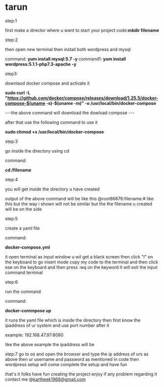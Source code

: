 # tarun
step:1

first make a director where u want to start your project
code:**mkdir filename**

step:2

then open new terminal then install both wordpress and mysql


command:
**yum install mysql:5.7 -y**
command1:
**yum install wordpress:5.1.1-php7.3-apache -y**

step3:

downlaod docker compose and activate it

**sudo curl -L "https://github.com/docker/compose/releases/download/1.25.5/docker-compose-$(uname -s)-$(uname -m)" -o /usr/local/bin/docker-compose**

---the above command will download the dowload compose --- 

after that use the following command to use it 

**sudo chmod +x /usr/local/bin/docker-compose**

step:3

go inside the directory using cd

command:

**cd /filename**

step:4

you will get inside the directory u have created

output of the above command will be like this
@root86676:filename:# like this but the way i shown will not be similar but the the filename u created will be on the side 

step:5

create a yaml file

command:

**docker-compose.yml**

it open terminal as input window 
u wil get a black screen then click "I" on the keyboard to go insert mode 
copy my code to the terminal and then click ese on the keyboard and then press :wq
on the keyword it will exit the input command terminal

step:6

run the command

command:

**docker-commpose up**

it runs the yaml file which is inside the directory then first know the ipaddress of ur system and use port number after it 

example: 
192.168.47.97:8080

like the above example the ipaddress will be 

step:7
go to os and open the browser and type the ip address of urs as above then ur username and password as mentioned in code
then wordpress setup will come complete the setup and have fun

that's it folks have fun creating the project enjoy 
if any problem regarding it contact me @kartheek1968@gmail.com
